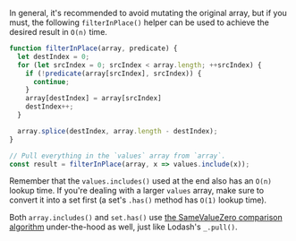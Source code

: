 In general, it's recommended to avoid mutating the original array, but if you must, the following `filterInPlace()` helper can be used to achieve the desired result in `O(n)` time.

```javascript
function filterInPlace(array, predicate) {
  let destIndex = 0;
  for (let srcIndex = 0; srcIndex < array.length; ++srcIndex) {
    if (!predicate(array[srcIndex], srcIndex)) {
      continue;
    }
    array[destIndex] = array[srcIndex]
    destIndex++;
  }

  array.splice(destIndex, array.length - destIndex);
}

// Pull everything in the `values` array from `array`.
const result = filterInPlace(array, x => values.include(x));
```

Remember that the `values.includes()` used at the end also has an `O(n)` lookup time. If you're dealing with a larger `values` array, make sure to convert it into a set first (a set's `.has()` method has `O(1)` lookup time).

Both `array.includes()` and `set.has()` use [the SameValueZero comparison algorithm](https://developer.mozilla.org/en-US/docs/Web/JavaScript/Equality_comparisons_and_sameness#same-value-zero_equality) under-the-hood as well, just like Lodash's `_.pull()`.
